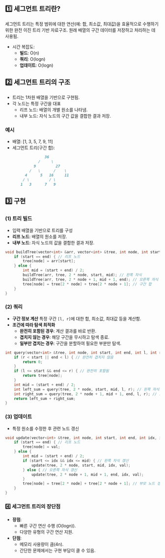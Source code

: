 ## 1️⃣ **세그먼트 트리란?**

세그먼트 트리는 특정 범위에 대한 연산(예: 합, 최소값, 최대값)을 효율적으로 수행하기 위한 완전 이진 트리 기반 자료구조. 원래 배열의 구간 데이터를 저장하고 처리하는 데 사용됨.

- 시간 복잡도:
  - **빌드**: O(n)
  - **쿼리**: O(logn)
  - **업데이트**: O(logn)

## 2️⃣ **세그먼트 트리의 구조**

- 트리는 1차원 배열을 기반으로 구현됨.
- 각 노드는 특정 구간을 대표
  - 리프 노드: 배열의 개별 원소를 나타냄.
  - 내부 노드: 자식 노드의 구간 값을 결합한 결과 저장.

### 예시

- 배열: [1, 3, 5, 7, 9, 11]
- 세그먼트 트리(구간 합):

```markdown
                  36
               /     \
             9         27
           /   \      /    \
         4      5   16     11
        / \         / \
       1   3      7   9
```

## 3️⃣ **구현**

### **(1) 트리 빌드**

- 입력 배열을 기반으로 트리를 구성
- **리프 노드**: 배열의 원소를 저장.
- **내부 노드**: 자식 노드의 값을 결합한 결과 저장.

```cpp
void buildTree(vector<int> &arr, vector<int> &tree, int node, int start, int end) {
    if (start == end) { // 리프 노드
        tree[node] = arr[start];
    } else {
        int mid = (start + end) / 2;
        buildTree(arr, tree, 2 * node, start, mid); // 왼쪽 자식
        buildTree(arr, tree, 2 * node + 1, mid + 1, end); // 오른쪽 자식
        tree[node] = tree[2 * node] + tree[2 * node + 1]; // 구간 합
    }
}
```

### **(2) 쿼리**

- **구간 정보 계산**
  특정 구간 `[l, r]`에 대한 합, 최소값, 최대값 등을 계산함.
- **조건에 따라 탐색 최적화**
  - **완전히 포함된 경우**: 계산 결과를 바로 반환.
  - **겹치지 않는 경우**: 해당 구간을 무시하고 탐색 종료.
  - **일부만 겹치는 경우**: 구간을 분할하여 필요한 부분만 탐색.

```cpp
int query(vector<int> &tree, int node, int start, int end, int l, int r) {
    if (r < start || end < l) { // 완전히 겹치지 않음
        return 0;
    }
    if (l <= start && end <= r) { // 완전히 포함됨
        return tree[node];
    }
    int mid = (start + end) / 2;
    int left_sum = query(tree, 2 * node, start, mid, l, r); // 왼쪽 자식
    int right_sum = query(tree, 2 * node + 1, mid + 1, end, l, r); // 오른쪽 자식
    return left_sum + right_sum;
}
```

### **(3) 업데이트**

- 특정 원소를 수정한 후 관련 노드 갱신

```cpp
void update(vector<int> &tree, int node, int start, int end, int idx, int val) {
    if (start == end) { // 리프 노드
        tree[node] = val;
    } else {
        int mid = (start + end) / 2;
        if (start <= idx && idx <= mid) { // 왼쪽 자식 갱신
            update(tree, 2 * node, start, mid, idx, val);
        } else { // 오른쪽 자식 갱신
            update(tree, 2 * node + 1, mid + 1, end, idx, val);
        }
        tree[node] = tree[2 * node] + tree[2 * node + 1]; // 부모 노드 갱신
    }
}
```

### 4️⃣ **세그먼트 트리의 장단점**

- **장점**:
  - 빠른 구간 연산 수행 (O(logn)).
  - 다양한 유형의 구간 연산 지원.
- **단점**:
  - 메모리 사용량이 큼(4n).
  - 간단한 문제에서는 구현 부담이 클 수 있음.
